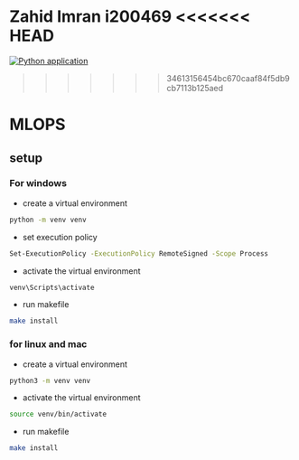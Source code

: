
Zahid Imran  i200469
<<<<<<< HEAD
=======
[![Python application](https://github.com/zahid479833/MLops/actions/workflows/python-app.yml/badge.svg?branch=main)](https://github.com/zahid479833/MLops/actions/workflows/python-app.yml)
>>>>>>> 34613156454bc670caaf84f5db9cb7113b125aed

# MLOPS

## setup

### For windows

- create a virtual environment

```bash
python -m venv venv
```

- set execution policy

```bash
Set-ExecutionPolicy -ExecutionPolicy RemoteSigned -Scope Process
```

- activate the virtual environment

```bash
venv\Scripts\activate
```

- run makefile

```bash
make install
```

### for linux and mac

- create a virtual environment

```bash
python3 -m venv venv
```

- activate the virtual environment

```bash
source venv/bin/activate
```

- run makefile

```bash
make install
```
